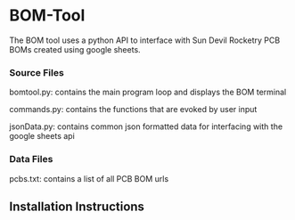 # BOM-Tool
<p>The BOM tool uses a python API to interface with Sun Devil Rocketry PCB BOMs
created using google sheets.</p>

<h3>Source Files</h3>
<p> bomtool.py: contains the main program loop and displays the BOM terminal</p>
<p> commands.py: contains the functions that are evoked by user input</p>
<p> jsonData.py: contains common json formatted data for interfacing with the google sheets api</p>

<h3>Data Files</h3>
<p>pcbs.txt: contains a list of all PCB BOM urls</p>
<h2>Installation Instructions</h2>

